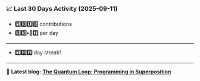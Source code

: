 <!--START_STATS-->
### 📈 Last 30 Days Activity (2025-09-11)  
- **1️⃣0️⃣1️⃣6️⃣** contributions  
- **3️⃣3️⃣•🎱7️⃣** per day
---
- **1️⃣0️⃣3️⃣** day streak!
---
📝 **Latest blog:** [**The Quantum Loop: Programming in Superposition**](https://andriak.com/blog/quantum-loop)
<!--END_STATS-->
